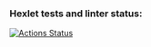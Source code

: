 ### Hexlet tests and linter status:
[![Actions Status](https://github.com/MaksimovYuriy/rails-project-63/actions/workflows/hexlet-check.yml/badge.svg)](https://github.com/MaksimovYuriy/rails-project-63/actions)